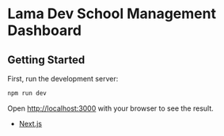 # Lama Dev School Management Dashboard

## Getting Started

First, run the development server:

```bash
npm run dev

```

Open [http://localhost:3000](http://localhost:3000) with your browser to see the result.


- [Next.js](https://nextjs.org/learn)